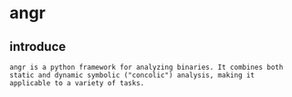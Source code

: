 # angr

## introduce

    angr is a python framework for analyzing binaries. It combines both static and dynamic symbolic ("concolic") analysis, making it applicable to a variety of tasks.